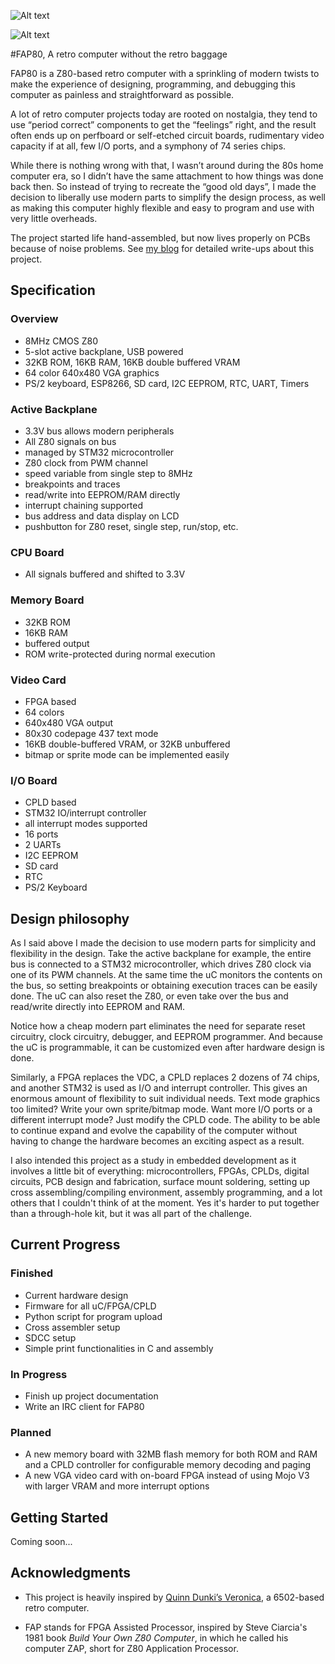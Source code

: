 
![Alt text](http://i.imgur.com/f08Pt1o.jpg)

![Alt text](http://i.imgur.com/XjIJ9EY.jpg)

#FAP80, A retro computer without the retro baggage

FAP80 is a Z80-based retro computer with a sprinkling of modern twists to make the experience of designing, programming, and debugging this computer as painless and straightforward as possible.

A lot of retro computer projects today are rooted on nostalgia, they tend to use “period correct” components to get the “feelings” right, and the result often ends up on perfboard or self-etched circuit boards, rudimentary video capacity if at all, few I/O ports, and a symphony of 74 series chips. 

While there is nothing wrong with that, I wasn’t around during the 80s home computer era, so I didn’t have the same attachment to how things was done back then. So instead of trying to recreate the “good old days”, I made the decision to liberally use modern parts to simplify the design process, as well as making this computer highly flexible and easy to program and use with very little overheads.

The project started life hand-assembled, but now lives properly on PCBs because of noise problems. See [my blog](https://dekunukem.wordpress.com) for detailed write-ups about this project.

## Specification

### Overview

* 8MHz CMOS Z80
* 5-slot active backplane, USB powered
* 32KB ROM, 16KB RAM, 16KB double buffered VRAM
* 64 color 640x480 VGA graphics
* PS/2 keyboard, ESP8266, SD card, I2C EEPROM, RTC, UART, Timers

### Active Backplane

* 3.3V bus allows modern peripherals
* All Z80 signals on bus
* managed by STM32 microcontroller
* Z80 clock from PWM channel
* speed variable from single step to 8MHz
* breakpoints and traces
* read/write into EEPROM/RAM directly
* interrupt chaining supported
* bus address and data display on LCD
* pushbutton for Z80 reset, single step, run/stop, etc.

### CPU Board
* All signals buffered and shifted to 3.3V

### Memory Board
* 32KB ROM
* 16KB RAM
* buffered output
* ROM write-protected during normal execution

### Video Card
* FPGA based
* 64 colors
* 640x480 VGA output
* 80x30 codepage 437 text mode
* 16KB double-buffered VRAM, or 32KB unbuffered
* bitmap or sprite mode can be implemented easily

### I/O Board
* CPLD based
* STM32 IO/interrupt controller
* all interrupt modes supported
* 16 ports
* 2 UARTs
* I2C EEPROM
* SD card
* RTC
* PS/2 Keyboard

## Design philosophy

As I said above I made the decision to use modern parts for simplicity and flexibility in the design. Take the active backplane for example, the entire bus is connected to a STM32 microcontroller, which drives Z80 clock via one of its PWM channels. At the same time the uC monitors the contents on the bus, so setting breakpoints or obtaining execution traces can be easily done. The uC can also reset the Z80, or even take over the bus and read/write directly into EEPROM and RAM.

Notice how a cheap modern part eliminates the need for separate reset circuitry, clock circuitry, debugger, and EEPROM programmer. And because the uC is programmable, it can be customized even after hardware design is done.

Similarly, a FPGA replaces the VDC, a CPLD replaces 2 dozens of 74 chips, and another STM32 is used as I/O and interrupt controller. This gives an enormous amount of flexibility to suit individual needs. Text mode graphics too limited? Write your own sprite/bitmap mode. Want more I/O ports or a different interrupt mode? Just modify the CPLD code. The ability to be able to continue expand and evolve the capability of the computer without having to change the hardware becomes an exciting aspect as a result.

I also intended this project as a study in embedded development as it involves a little bit of everything: microcontrollers, FPGAs, CPLDs, digital circuits, PCB design and fabrication, surface mount soldering, setting up cross assembling/compiling environment, assembly programming, and a lot others that I couldn't think of at the moment. Yes it's harder to put together than a through-hole kit, but it was all part of the challenge.


## Current Progress 

### Finished

* Current hardware design
* Firmware for all uC/FPGA/CPLD
* Python script for program upload
* Cross assembler setup
* SDCC setup
* Simple print functionalities in C and assembly

### In Progress

* Finish up project documentation
* Write an IRC client for FAP80

### Planned

* A new memory board with 32MB flash memory for both ROM and RAM and a CPLD controller for configurable memory decoding and paging
* A new VGA video card with on-board FPGA instead of using Mojo V3 with larger VRAM and more interrupt options

## Getting Started

Coming soon...

## Acknowledgments

* This project is heavily inspired by [Quinn Dunki’s Veronica](http://quinndunki.com/blondihacks/?p=680), a 6502-based retro computer.

* FAP stands for FPGA Assisted Processor, inspired by Steve Ciarcia's 1981 book *Build Your Own Z80 Computer*, in which he called his computer ZAP, short for Z80 Application Processor.


